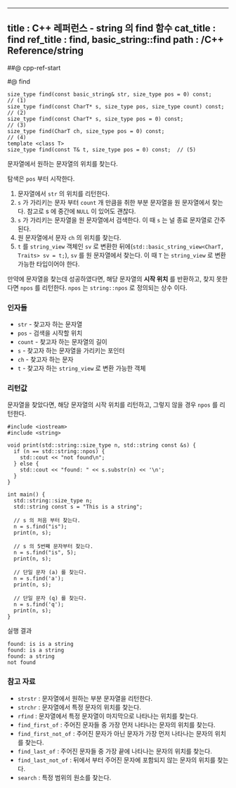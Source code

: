 ----------------
title : C++ 레퍼런스 - string 의 find 함수
cat_title : find
ref_title : find, basic_string::find
path : /C++ Reference/string
----------------

##@ cpp-ref-start

#@ find

```cpp-formatted
size_type find(const basic_string& str, size_type pos = 0) const;      // (1)
size_type find(const CharT* s, size_type pos, size_type count) const;  // (2)
size_type find(const CharT* s, size_type pos = 0) const;               // (3)
size_type find(CharT ch, size_type pos = 0) const;                     // (4)
template <class T>
size_type find(const T& t, size_type pos = 0) const;  // (5)
```

문자열에서 원하는 문자열의 위치를 찾는다.

탐색은 `pos` 부터 시작한다.

1. 문자열에서 `str` 의 위치를 리턴한다.
2. `s` 가 가리키는 문자 부터 `count` 개 만큼을 취한 부분 문자열을 원 문자열에서 찾는다. 참고로 s 에 중간에 `NULL` 이 있어도 괜찮다.
3. `s` 가 가리키는 문자열을 원 문자열에서 검색한다. 이 때 `s` 는 널 종료 문자열로 간주된다.
4. 원 문자열에서 문자 `ch` 의 위치를 찾는다.
5. `t` 를 `string_view` 객체인 `sv` 로 변환한 뒤에(`std::basic_string_view<CharT, Traits> sv = t;`), `sv` 를 원 문자열에서 찾는다. 이 때 `T` 는 `string_view` 로 변환 가능한 타입이어야 한다.

만약에 문자열을 찾는데 성공하였다면, 해당 문자열의 **시작 위치** 를 반환하고, 찾지 못한다면 `npos` 를 리턴한다. `npos` 는 `string::npos` 로 정의되는 상수 이다.

### 인자들

* `str`	-	찾고자 하는 문자열
* `pos`	-	검색을 시작할 위치
* `count`	-	찾고자 하는 문자열의 길이
* `s`	-	찾고자 하는 문자열을 가리키는 포인터
* `ch`	-	찾고자 하는 문자
* `t`	-	찾고자 하는 `string_view` 로 변환 가능한 객체

### 리턴값

문자열을 찾았다면, 해당 문자열의 시작 위치를 리턴하고, 그렇지 않을 경우 `npos` 를 리턴한다.

```cpp-formatted
#include <iostream>
#include <string>

void print(std::string::size_type n, std::string const &s) {
  if (n == std::string::npos) {
    std::cout << "not found\n";
  } else {
    std::cout << "found: " << s.substr(n) << '\n';
  }
}

int main() {
  std::string::size_type n;
  std::string const s = "This is a string";

  // s 의 처음 부터 찾는다.
  n = s.find("is");
  print(n, s);

  // s 의 5번째 문자부터 찾는다.
  n = s.find("is", 5);
  print(n, s);

  // 단일 문자 (a) 를 찾는다.
  n = s.find('a');
  print(n, s);

  // 단일 문자 (q) 를 찾는다.
  n = s.find('q');
  print(n, s);
}
```

실행 결과

```exec
found: is is a string
found: is a string
found: a string
not found
```

### 참고 자료

* `strstr` : 문자열에서 원하는 부분 문자열을 리턴한다.
* `strchr` : 문자열에서 특정 문자의 위치를 찾는다.
* `rfind` : 문자열에서 특정 문자열이 마지막으로 나타나는 위치를 찾는다.
* `find_first_of` : 주어진 문자들 중 가장 먼저 나타나는 문자의 위치를 찾는다.
* `find_first_not_of` : 주어진 문자가 아닌 문자가 가장 먼저 나타나는 문자의 위치를 찾는다.
* `find_last_of` : 주어진 문자들 중 가장 끝에 나타나는 문자의 위치를 찾는다.
* `find_last_not_of` : 뒤에서 부터 주어진 문자에 포함되지 않는 문자의 위치를 찾는다.
* `search` : 특정 범위의 원소를 찾는다.